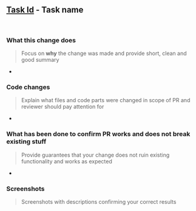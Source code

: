 <!-- **Note** -->
<!-- Your PR title have the following template: "[Task Id] - [Task name]" -->
<!-- Example: "7 - Calculate average users balance and display it on sidebar" -->

<!-- Comments can be easily removed during PR preparation, they just have tooltips roles -->

## [Task Id](https://website/taskid) - Task name
<br />

### What this change does
> Focus on **why** the change was made and provide short, clean and good summary
<!-- Example: Adds ability to get calculated users average balance and display it on sidebar. -->
*

### Code changes 
> Explain what files and code parts were changed in scope of PR and reviewer should pay attention for
<!-- Example: Added new `calculateAverageBalance` to get calculated average balance across users in `index.js`. -->
*

### What has been done to confirm PR works and does not break existing stuff
> Provide guarantees that your change does not ruin existing functionality and works as expected
<!-- Example: Tested locally, tests coverage and etc. -->
* 

### Screenshots
> Screenshots with descriptions confirming your correct results
<!-- Example: -->
<!-- Display of calculated average users balance in app sidebar: -->
<!-- <img src="https://ling-to-image" ... > -->